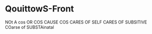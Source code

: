 # QouittowS-Front
NOt A cos 
OR COS
CAUSE COS
CARES OF SELF
CARES OF SUBSITIVE
COarse of SUBSTAinatal
